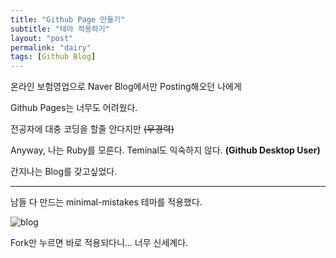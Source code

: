 ```yaml
---
title: "Github Page 만들기"
subtitle: "테마 적용하기"
layout: "post"
permalink: "dairy"
tags: [Github Blog]
---
```


온라인 보험영업으로 Naver Blog에서만 Posting해오던 나에게

Github Pages는 너무도 어려웠다.

전공자에 대충 코딩을 할줄 안다지만 ~~(무경력)~~

Anyway, 나는 Ruby를 모른다. Teminal도 익숙하지 않다. **(Github Desktop User)**

간지나는 Blog를 갖고싶었다.

---



남들 다 만드는 minimal-mistakes 테마를 적용했다.

![blog](https://user-images.githubusercontent.com/34051263/126591169-1e8fdf49-84ad-4e70-bb0e-0a973ee0f879.png)

Fork만 누르면 바로 적용되다니... 너무 신세계다.



